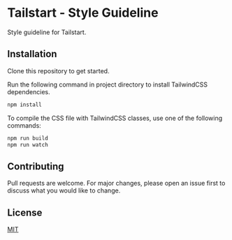 # Tailstart - Style Guideline

Style guideline for Tailstart.

## Installation
Clone this repository to get started.

Run the following command in project directory to install TailwindCSS dependencies.
```bash
npm install
```

To compile the CSS file with TailwindCSS classes, use one of the following commands:
```bash
npm run build
npm run watch
```

## Contributing
Pull requests are welcome. For major changes, please open an issue first to discuss what you would like to change.

## License
[MIT](https://github.com/tailstart/style-guideline/blob/main/LICENSE)
